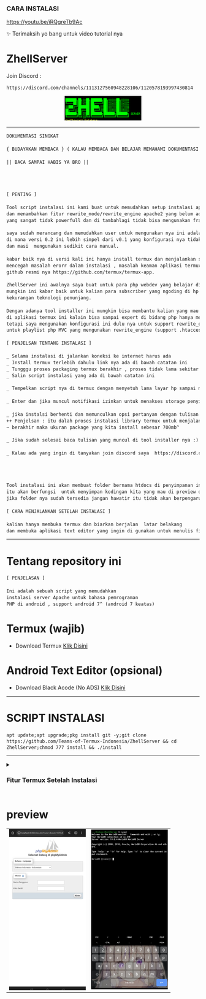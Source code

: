 ### CARA INSTALASI 
https://youtu.be/iRQgreTb9Ac

✨ Terimaksih yo bang untuk video tutorial nya 

# ZhellServer

Join Discord :
```url
https://discord.com/channels/1113127560948228106/1120578193997430814
```

<div align="center">
 <img src="./Screenshot 2023-04-18 20.36.07.png" width="200px">
</div>

___


```txt
DOKUMENTASI SINGKAT

{ BUDAYAKAN MEMBACA } ( KALAU MEMBACA DAN BELAJAR MEMAHAMI DOKUMENTASI SINGKAT INI 100% INSTALSI BERHASIL )

|| BACA SAMPAI HABIS YA BRO ||

 


[ PENTING ] 

Tool script instalasi ini kami buat untuk memudahkan setup instalasi apache2 
dan menambahkan fitur rewrite_mode/rewrite_engine apache2 yang belum ada  didapatkan di aplikasi webserver yang ada di android
yang sangat tidak powerfull dan di tambahlagi tidak bisa mengunakan framework php modern seprti laravel 8,9,10^ dan codeigniter 4.

saya sudah merancang dan memudahkan user untuk mengunakan nya ini adalah v0.2 
di mana versi 0.2 ini lebih simpel dari v0.1 yang konfigurasi nya tidak sepenuh nya otomatis 
dan masi  mengunakan sedikit cara manual. 

kabar baik nya di versi kali ini hanya install termux dan menjalankan script. link termux nya harus dari repo ini untuk 
mencegah masalah erorr dalam instalasi , masalah keaman aplikasi termux nya jangan hawatir soal nya proses development nya bisa kita pantau dari 
github resmi nya https://github.com/termux/termux-app.

ZhellServer ini awalnya saya buat untuk para php webdev yang belajar di channel youtube WPU (WEB PROGRAMMING UNPAS),
mungkin ini kabar baik untuk kalian para subscriber yang ngoding di hp tapi hanya berhenti di PHP dasar karena 
kekurangan teknologi penunjang.

Dengan adanya tool installer ini mungkin bisa membantu kalian yang mau lanjut ke php (OOP,PDO),phpmvc,dan framework php modern .
di aplikasi termux ini kalain bisa sampai expert di bidang php hanya mengunakan hp sampai ke framework laravel
tetapi saya mengunakan konfigurasi ini dulu nya untuk support rewrite_engine php di android 
untuk playlist php MVC yang mengunakan rewrite_engine (support .htaccess).

[ PENJELSAN TENTANG INSTALASI ]

_ Selama instalasi di jalankan koneksi ke internet harus ada
_ Install termux terlebih dahulu link nya ada di bawah catatan ini
_ Tungggu proses packaging termux berakhir , proses tidak lama sekitar setengah menit (usahakan terhubung ke internet hanya untuk instalasi aplikasi dan tool)
_ Salin script instalasi yang ada di bawah catatan ini

_ Tempelkan script nya di termux dengan menyetuh lama layar hp sampai muncul tulisan paste lalau tekan tulisan paste nya 

_ Enter dan jika muncul notifikasi izinkan untuk menakses storage penyimpanan untuk membuat folder htdocs 

_ jika instalsi berhenti dan memunculkan opsi pertanyan dengan tulisan bahasa inggris saya menganjurkan untuk menekan hruf y dan tekan enter
++ Penjelsan : itu dalah proses instalasi library termux untuk menjalankan program nya untuk menghindari error tekan y setelah instalasi 
~ berakhir maka ukuran package yang kita install sebesar 700mb^

_ Jika sudah selesai baca tulisan yang muncul di tool installer nya :)

_ Kalau ada yang ingin di tanyakan join discord saya  https://discord.com/channels/1113127560948228106/1120578193997430814




Tool instalasi ini akan membuat folder bernama htdocs di penyimpanan internal android
itu akan berfungsi  untuk menyimpan kodingan kita yang mau di preview di server local
jika folder nya sudah tersedia jangan hawatir itu tidak akan berpengaruh  ke kodingan nya di dalam folder htdocs mu.

[ CARA MENJALANKAN SETELAH INSTALASI ]

kalian hanya membuka termux dan biarkan berjalan  latar belakang
dan membuka aplikasi text editor yang ingin di gunakan untuk menulis file di folder htdocs yang ada di memory internal hp kalian.

```
____

# Tentang repository ini

 ```txt
[ PENJELASAN ] 
 
Ini adalah sebuah script yang memudahkan
instalasi server Apache untuk bahasa pemrograman
PHP di android , support android 7^ (android 7 keatas)
```


# Termux (wajib)
- Download Termux <a href="https://github.com/termux/termux-app/releases/download/v0.118.0/termux-app_v0.118.0+github-debug_universal.apk">Klik Disini</a>


# Android Text Editor (opsional)
- Download Black Acode (No ADS) <a href="https://github.com/ryugenxd/ryugenxd/raw/main/programma/acode.apk">Klik Disini</a>
<hr/>

# SCRIPT INSTALASI

```shell
apt update;apt upgrade;pkg install git -y;git clone https://github.com/Teams-of-Termux-Indonesia/ZhellServer && cd ZhellServer;chmod 777 install && ./install
```

<hr>


<details>
 <summary><h3>Fitur Termux Setelah Instalasi<h3></summary>
 
- SQL DATABASE (mariadb) ✅
- .htaccess support ✅
- webserver apache2 ✅
- using in offline mode ✅
- support mvc and all framework PHP ✅
- support Composer ✅
- PHP CLI ✅
- Support original phpMyAdmin 


</details>



# preview

<table border="0">
  <td>
   <img  width="200" src="preview/IMG_20220921_133414.jpg">
  </td>
  <td>
    <img  width="200" src="preview/IMG_20220921_133911.jpg">
  </td>
</table>
